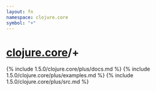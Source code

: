 ```yaml
---
layout: fn
namespace: clojure.core
symbol: "+"
---
```


# [clojure.core](../)/+

{% include 1.5.0/clojure.core/plus/docs.md %}
{% include 1.5.0/clojure.core/plus/examples.md %}
{% include 1.5.0/clojure.core/plus/src.md %}

